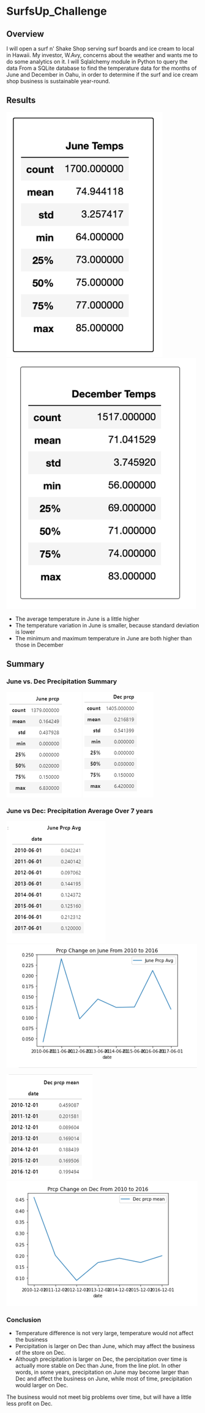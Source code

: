 # SurfsUp_Challenge

## Overview
I will open a surf n' Shake Shop serving surf boards and ice cream to local in Hawaii. My investor, W.Avy, concerns about the weather and wants me to do some analytics on it. 
I will Sqlalchemy module in Python to query the data From a SQLite database to find the temperature data for the months of June and December in Oahu, 
in order to determine if the surf and ice cream shop business is sustainable year-round.

## Results
![june](/Resources/june.png)
![dec](/Resources/dec.png)

 - The average temperature in June is a little higher
 - The temperature variation in June is smaller, because standard deviation is lower  
 - The minimum and maximum temperature in June are both higher than those in December

## Summary

### June vs. Dec Precipitation Summary
![june](/Resources/june_prcp.png)
![dec](/Resources/dec_prcp.png)

### June vs Dec: Precipitation Average Over 7 years 
![juneAvg](/Resources/june_prcp_avg_change.png)
![juneAvgPlot](/Resources/june_prcp_avg_change_plot.png)


![decAvg](/Resources/dec_prcp_avg_change.png)
![dec_avg_plot](/Resources/dec_prcp_avg_change_plot.png)

### Conclusion
 - Temperature difference is not very large, temperature would not affect the business
 - Percipitation is larger on Dec than June, which may affect the business of the store on Dec.
 - Although precipitation is larger on Dec, the percipitation over time is actually more stable on Dec than June, from the line plot. In other words, in some years, precipitation on June may become larger than Dec and affect the business on June, while most of time, precipitation would larger on Dec.    

The business would not meet big problems over time, but will have a little less profit on Dec.

